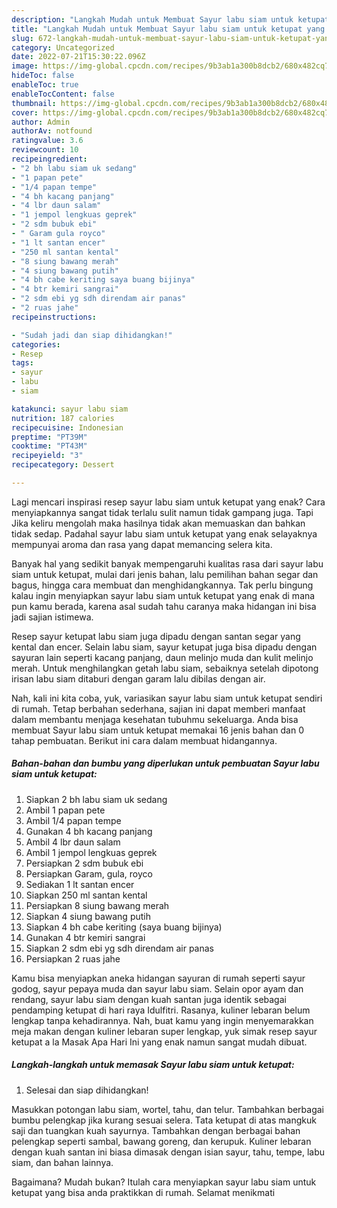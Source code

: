```yaml
---
description: "Langkah Mudah untuk Membuat Sayur labu siam untuk ketupat yang Menggugah Selera, Buat Buka Puasa}"
title: "Langkah Mudah untuk Membuat Sayur labu siam untuk ketupat yang Menggugah Selera, Buat Buka Puasa}"
slug: 672-langkah-mudah-untuk-membuat-sayur-labu-siam-untuk-ketupat-yang-menggugah-selera-buat-buka-puasa
category: Uncategorized
date: 2022-07-21T15:30:22.096Z
image: https://img-global.cpcdn.com/recipes/9b3ab1a300b8dcb2/680x482cq70/sayur-labu-siam-untuk-ketupat-foto-resep-utama.jpg
hideToc: false
enableToc: true
enableTocContent: false
thumbnail: https://img-global.cpcdn.com/recipes/9b3ab1a300b8dcb2/680x482cq70/sayur-labu-siam-untuk-ketupat-foto-resep-utama.jpg
cover: https://img-global.cpcdn.com/recipes/9b3ab1a300b8dcb2/680x482cq70/sayur-labu-siam-untuk-ketupat-foto-resep-utama.jpg
author: Admin
authorAv: notfound
ratingvalue: 3.6
reviewcount: 10
recipeingredient:
- "2 bh labu siam uk sedang"
- "1 papan pete"
- "1/4 papan tempe"
- "4 bh kacang panjang"
- "4 lbr daun salam"
- "1 jempol lengkuas geprek"
- "2 sdm bubuk ebi"
- " Garam gula royco"
- "1 lt santan encer"
- "250 ml santan kental"
- "8 siung bawang merah"
- "4 siung bawang putih"
- "4 bh cabe keriting saya buang bijinya"
- "4 btr kemiri sangrai"
- "2 sdm ebi yg sdh direndam air panas"
- "2 ruas jahe"
recipeinstructions:

- "Sudah jadi dan siap dihidangkan!"
categories:
- Resep
tags:
- sayur
- labu
- siam

katakunci: sayur labu siam 
nutrition: 187 calories
recipecuisine: Indonesian
preptime: "PT39M"
cooktime: "PT43M"
recipeyield: "3"
recipecategory: Dessert

---
```



Lagi mencari inspirasi resep sayur labu siam untuk ketupat yang enak? Cara menyiapkannya sangat tidak terlalu sulit namun tidak gampang juga. Tapi Jika keliru mengolah maka hasilnya tidak akan memuaskan dan bahkan tidak sedap. Padahal sayur labu siam untuk ketupat yang enak selayaknya mempunyai aroma dan rasa yang dapat memancing selera kita.


Banyak hal yang sedikit banyak mempengaruhi kualitas rasa dari sayur labu siam untuk ketupat, mulai dari jenis bahan, lalu pemilihan bahan segar dan bagus, hingga cara membuat dan menghidangkannya. Tak perlu bingung kalau ingin menyiapkan sayur labu siam untuk ketupat yang enak di mana pun kamu berada, karena asal sudah tahu caranya maka hidangan ini bisa jadi sajian istimewa.

Resep sayur ketupat labu siam juga dipadu dengan santan segar yang kental dan encer. Selain labu siam, sayur ketupat juga bisa dipadu dengan sayuran lain seperti kacang panjang, daun melinjo muda dan kulit melinjo merah. Untuk menghilangkan getah labu siam, sebaiknya setelah dipotong irisan labu siam ditaburi dengan garam lalu dibilas dengan air.


Nah, kali ini kita coba, yuk, variasikan sayur labu siam untuk ketupat sendiri di rumah. Tetap berbahan sederhana, sajian ini dapat memberi manfaat dalam membantu menjaga kesehatan tubuhmu sekeluarga. Anda bisa membuat Sayur labu siam untuk ketupat memakai 16 jenis bahan dan 0 tahap pembuatan. Berikut ini cara dalam membuat hidangannya.

<!--inarticleads1-->

##### Bahan-bahan dan bumbu yang diperlukan untuk pembuatan Sayur labu siam untuk ketupat:

1. Siapkan 2 bh labu siam uk sedang
1. Ambil 1 papan pete
1. Ambil 1/4 papan tempe
1. Gunakan 4 bh kacang panjang
1. Ambil 4 lbr daun salam
1. Ambil 1 jempol lengkuas geprek
1. Persiapkan 2 sdm bubuk ebi
1. Persiapkan  Garam, gula, royco
1. Sediakan 1 lt santan encer
1. Siapkan 250 ml santan kental
1. Persiapkan 8 siung bawang merah
1. Siapkan 4 siung bawang putih
1. Siapkan 4 bh cabe keriting (saya buang bijinya)
1. Gunakan 4 btr kemiri sangrai
1. Siapkan 2 sdm ebi yg sdh direndam air panas
1. Persiapkan 2 ruas jahe


Kamu bisa menyiapkan aneka hidangan sayuran di rumah seperti sayur godog, sayur pepaya muda dan sayur labu siam. Selain opor ayam dan rendang, sayur labu siam dengan kuah santan juga identik sebagai pendamping ketupat di hari raya Idulfitri. Rasanya, kuliner lebaran belum lengkap tanpa kehadirannya. Nah, buat kamu yang ingin menyemarakkan meja makan dengan kuliner lebaran super lengkap, yuk simak resep sayur ketupat a la Masak Apa Hari Ini yang enak namun sangat mudah dibuat. 

<!--inarticleads2-->

##### Langkah-langkah untuk memasak Sayur labu siam untuk ketupat:


1. Selesai dan siap dihidangkan!

Masukkan potongan labu siam, wortel, tahu, dan telur. Tambahkan berbagai bumbu pelengkap jika kurang sesuai selera. Tata ketupat di atas mangkuk saji dan tuangkan kuah sayurnya. Tambahkan dengan berbagai bahan pelengkap seperti sambal, bawang goreng, dan kerupuk. Kuliner lebaran dengan kuah santan ini biasa dimasak dengan isian sayur, tahu, tempe, labu siam, dan bahan lainnya. 

Bagaimana? Mudah bukan? Itulah cara menyiapkan sayur labu siam untuk ketupat yang bisa anda praktikkan di rumah. Selamat menikmati

